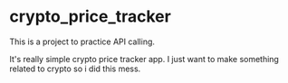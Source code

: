 # crypto_price_tracker
This is a project to practice API calling. 

It's really simple crypto price tracker app. I just want to make something related to crypto so i did this mess.

